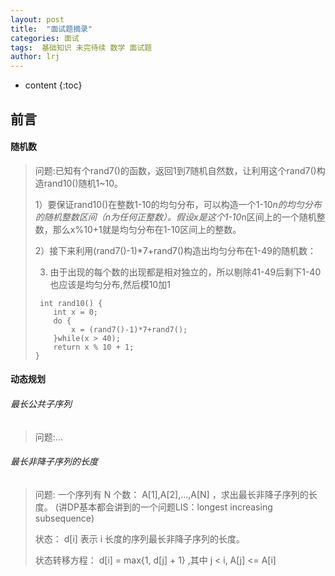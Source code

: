 ```yaml
---
layout: post
title:  "面试题摘录"
categories: 面试
tags:  基础知识 未完待续 数学 面试题
author: lrj
---
```


* content
{:toc}


## 前言







####  随机数
> 问题:已知有个rand7()的函数，返回1到7随机自然数，让利用这个rand7()构造rand10()随机1~10。
> 
> 1）要保证rand10()在整数1-10的均匀分布，可以构造一个1-10*n的均匀分布的随机整数区间（n为任何正整数）。假设x是这个1-10*n区间上的一个随机整数，那么x%10+1就是均匀分布在1-10区间上的整数。
> 
> 2）接下来利用(rand7()-1)*7+rand7()构造出均匀分布在1-49的随机数：
> 
> 3) 由于出现的每个数的出现都是相对独立的，所以剔除41-49后剩下1-40也应该是均匀分布,然后模10加1
> 
> ```
>  int rand10() {
>     int x = 0;
>     do {
>         x = (rand7()-1)*7+rand7();
>     }while(x > 40);
>     return x % 10 + 1;
> }
> ```


#### 动态规划
###### 最长公共子序列
> 问题:...

###### 最长非降子序列的长度
> 问题: 一个序列有 N 个数： A[1],A[2],…,A[N] ，求出最长非降子序列的长度。 (讲DP基本都会讲到的一个问题LIS：longest increasing subsequence)
>
> 状态： d[i] 表示 i 长度的序列最长非降子序列的长度。
>
> 状态转移方程： d[i] = max\{1, d[j] + 1\} ,其中 j < i, A[j] <= A[i]



